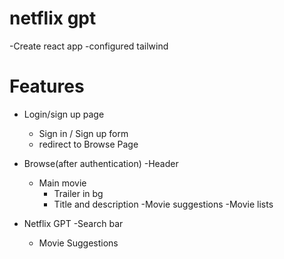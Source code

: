 # netflix gpt

-Create react app
-configured tailwind


# Features 

- Login/sign up page
    - Sign in / Sign up form
    - redirect to Browse Page
    
- Browse(after authentication)
    -Header
    - Main movie
        - Trailer in bg
        - Title and description
        -Movie suggestions
            -Movie lists

- Netflix GPT
    -Search bar
    - Movie Suggestions